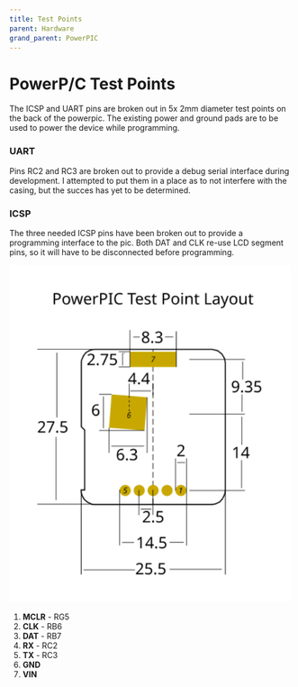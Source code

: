 ```yaml
---
title: Test Points
parent: Hardware
grand_parent: PowerPIC
---
```


# PowerP/C Test Points

The ICSP and UART pins are broken out in 5x 2mm diameter test points on the back of the powerpic. The existing power and ground pads are to be used to power the device while programming. 

### UART
Pins RC2 and RC3 are broken out to provide a debug serial interface during development. I attempted to put them in a place as to not interfere with the casing, but the succes has yet to be determined.

### ICSP
The three needed ICSP pins have been broken out to provide a programming interface to the pic. Both DAT and CLK re-use LCD segment pins, so it will have to be disconnected before programming.

<img src="/powerpic/docs/pogo-pinout.svg" width=500em>

1. **MCLR** - RG5
2. **CLK** - RB6
3. **DAT** - RB7
4. **RX** - RC2
5. **TX** - RC3
6. **GND**
7. **VIN**